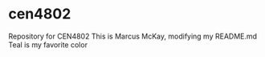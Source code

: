 # cen4802

Repository for CEN4802
This is Marcus McKay, modifying my README.md
Teal is my favorite color
